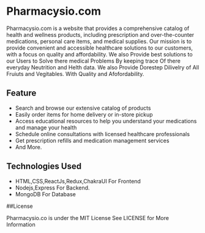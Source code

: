 # Pharmacysio.com
Pharmacysio.com is a website that provides a comprehensive catalog of health and wellness products, including prescription and over-the-counter medications, personal care items, and medical supplies. Our mission is to provide convenient and accessible healthcare solutions to our customers, with a focus on quality and affordability. We also Provide best solutions to our Users to Solve there medical Problems By keeping  trace Of there everyday Neutrition and Helth data.
We also Provide Dorestep Dilivelry of All Fruiuts and Vegitables. With Quality and Afofordability.

## Feature
- Search and browse our extensive catalog of products
- Easily order items for home delivery or in-store pickup
- Access educational resources to help you understand your medications and manage your health
- Schedule online consultations with licensed healthcare professionals
- Get prescription refills and medication management services
- And More. 

## Technologies Used

- HTML,CSS,ReactJs,Redux,ChakraUI For Frontend
- Nodejs,Express For Backend.
- MongoDB For Database

##License
 
Pharmacysio.co is under the MIT License See LICENSE for More Information

